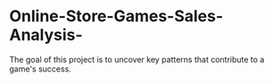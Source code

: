 # Online-Store-Games-Sales-Analysis-
The goal of this project is to uncover key patterns that contribute to a game's success.
